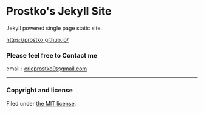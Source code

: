 # Prostko's Jekyll Site

Jekyll powered single page static site. 

https://prostko.github.io/



### Please feel free to Contact me

 email : ericprostko9@gmail.com

---

### Copyright and license

Filed under [the MIT license](/LICENSE).
